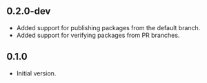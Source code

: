 ## 0.2.0-dev

- Added support for publishing packages from the default branch.
- Added support for verifying packages from PR branches.

## 0.1.0

- Initial version.
